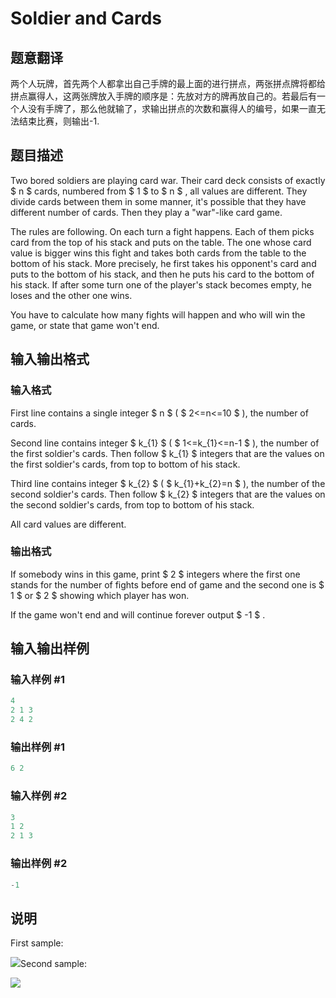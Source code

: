 # Soldier and Cards

## 题意翻译

两个人玩牌，首先两个人都拿出自己手牌的最上面的进行拼点，两张拼点牌将都给拼点赢得人，这两张牌放入手牌的顺序是：先放对方的牌再放自己的。若最后有一个人没有手牌了，那么他就输了，求输出拼点的次数和赢得人的编号，如果一直无法结束比赛，则输出-1.

## 题目描述

Two bored soldiers are playing card war. Their card deck consists of exactly $ n $ cards, numbered from $ 1 $ to $ n $ , all values are different. They divide cards between them in some manner, it's possible that they have different number of cards. Then they play a "war"-like card game.

The rules are following. On each turn a fight happens. Each of them picks card from the top of his stack and puts on the table. The one whose card value is bigger wins this fight and takes both cards from the table to the bottom of his stack. More precisely, he first takes his opponent's card and puts to the bottom of his stack, and then he puts his card to the bottom of his stack. If after some turn one of the player's stack becomes empty, he loses and the other one wins.

You have to calculate how many fights will happen and who will win the game, or state that game won't end.

## 输入输出格式

### 输入格式

First line contains a single integer $ n $ ( $ 2<=n<=10 $ ), the number of cards.

Second line contains integer $ k_{1} $ ( $ 1<=k_{1}<=n-1 $ ), the number of the first soldier's cards. Then follow $ k_{1} $ integers that are the values on the first soldier's cards, from top to bottom of his stack.

Third line contains integer $ k_{2} $ ( $ k_{1}+k_{2}=n $ ), the number of the second soldier's cards. Then follow $ k_{2} $ integers that are the values on the second soldier's cards, from top to bottom of his stack.

All card values are different.

### 输出格式

If somebody wins in this game, print $ 2 $ integers where the first one stands for the number of fights before end of game and the second one is $ 1 $ or $ 2 $ showing which player has won.

If the game won't end and will continue forever output $ -1 $ .

## 输入输出样例

### 输入样例 #1

```cpp
4
2 1 3
2 4 2

```
### 输出样例 #1

```cpp
6 2
```


### 输入样例 #2

```cpp
3
1 2
2 1 3

```
### 输出样例 #2

```cpp
-1
```


## 说明

First sample:

![](https://cdn.luogu.com.cn/upload/vjudge_pic/CF546C/13fabc002be9b868c475a6223b80932fbf64aac8.png)Second sample:

![](https://cdn.luogu.com.cn/upload/vjudge_pic/CF546C/baf8f9cbd8baa7b7a7d1f276ff7ae6d3445560b3.png)

